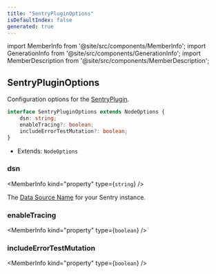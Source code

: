 ```yaml
---
title: "SentryPluginOptions"
isDefaultIndex: false
generated: true
---
```

<!-- This file was generated from the Vendure source. Do not modify. Instead, re-run the "docs:build" script -->
import MemberInfo from '@site/src/components/MemberInfo';
import GenerationInfo from '@site/src/components/GenerationInfo';
import MemberDescription from '@site/src/components/MemberDescription';


## SentryPluginOptions

<GenerationInfo sourceFile="packages/sentry-plugin/src/types.ts" sourceLine="12" packageName="@bb-vendure/sentry-plugin" />

Configuration options for the <a href='/reference/core-plugins/sentry-plugin/#sentryplugin'>SentryPlugin</a>.

```ts title="Signature"
interface SentryPluginOptions extends NodeOptions {
    dsn: string;
    enableTracing?: boolean;
    includeErrorTestMutation?: boolean;
}
```
* Extends: <code>NodeOptions</code>



<div className="members-wrapper">

### dsn

<MemberInfo kind="property" type={`string`}   />

The [Data Source Name](https://docs.sentry.io/product/sentry-basics/concepts/dsn-explainer/) for your Sentry instance.
### enableTracing

<MemberInfo kind="property" type={`boolean`}   />


### includeErrorTestMutation

<MemberInfo kind="property" type={`boolean`}   />




</div>
